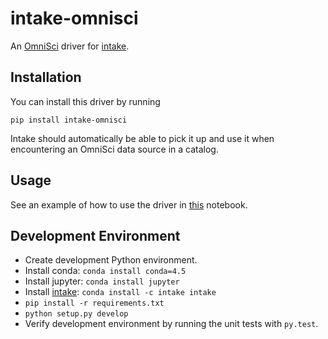 # intake-omnisci
An [OmniSci](https://www.omnisci.com) driver for
[intake](https://intake.readthedocs.io/en/latest).

## Installation
You can install this driver by running
```
pip install intake-omnisci
```
Intake should automatically be able to pick it up and use it when encountering
an OmniSci data source in a catalog.

## Usage

See an example of how to use the driver in
[this](./examples/example.ipynb) notebook.

Development Environment
-----------------------

 * Create development Python environment.
 * Install conda: `conda install conda=4.5`
 * Install jupyter: `conda install jupyter`
 * Install [intake](https://github.com/ContinuumIO/intake): `conda install -c intake intake`
 * `pip install -r requirements.txt`
 * `python setup.py develop`
 * Verify development environment by running the unit tests with `py.test`.
 
